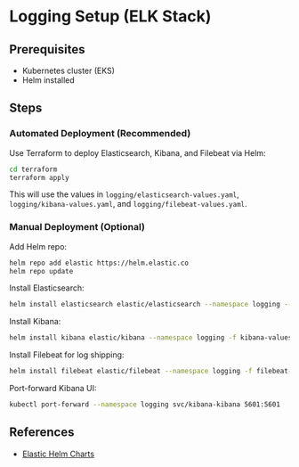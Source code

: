# Logging Setup (ELK Stack)

## Prerequisites
- Kubernetes cluster (EKS)
- Helm installed

## Steps

### Automated Deployment (Recommended)
Use Terraform to deploy Elasticsearch, Kibana, and Filebeat via Helm:
```sh
cd terraform
terraform apply
```
This will use the values in `logging/elasticsearch-values.yaml`, `logging/kibana-values.yaml`, and `logging/filebeat-values.yaml`.

### Manual Deployment (Optional)
Add Helm repo:
```sh
helm repo add elastic https://helm.elastic.co
helm repo update
```
Install Elasticsearch:
```sh
helm install elasticsearch elastic/elasticsearch --namespace logging --create-namespace -f elasticsearch-values.yaml
```
Install Kibana:
```sh
helm install kibana elastic/kibana --namespace logging -f kibana-values.yaml
```
Install Filebeat for log shipping:
```sh
helm install filebeat elastic/filebeat --namespace logging -f filebeat-values.yaml
```
Port-forward Kibana UI:
```sh
kubectl port-forward --namespace logging svc/kibana-kibana 5601:5601
```

## References
- [Elastic Helm Charts](https://github.com/elastic/helm-charts)
